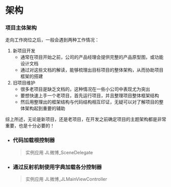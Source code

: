 # 架构

### 项目主体架构

走向工作岗位之后，一般会遇到两种工作情况：

1. 新项目开发
   - 通常在项目开始之前，公司的产品经理会提供完整的产品原型图，或功能设计文档
   - 通过对这些文档的解读，能够梳理出目标项目的整体架构，从而协助项目框架的搭建
2. 旧项目维护
   - 很多老项目是缺乏文档的，这种情况在一些小公司中表现尤为突出
   - 要想快速上手一个老项目，首先运行项目，并且整理项目整体框架结构
   - 然后用整理出的框架结构与代码结构相互印证，无疑可以对了解项目的整体架构起到重要的辅助

综上所述，无论是新项目，还是老项目，在开发之前确定项目的主题架构都是非常重要，也是十分必要的！



- ### 代码加载根控制器

  > 实例应用
  > 	JL微博_SceneDelegate

- ### 通过反射机制使用字典加载各分控制器

  > 实例应用
  > 	JL微博_JLMainViewController